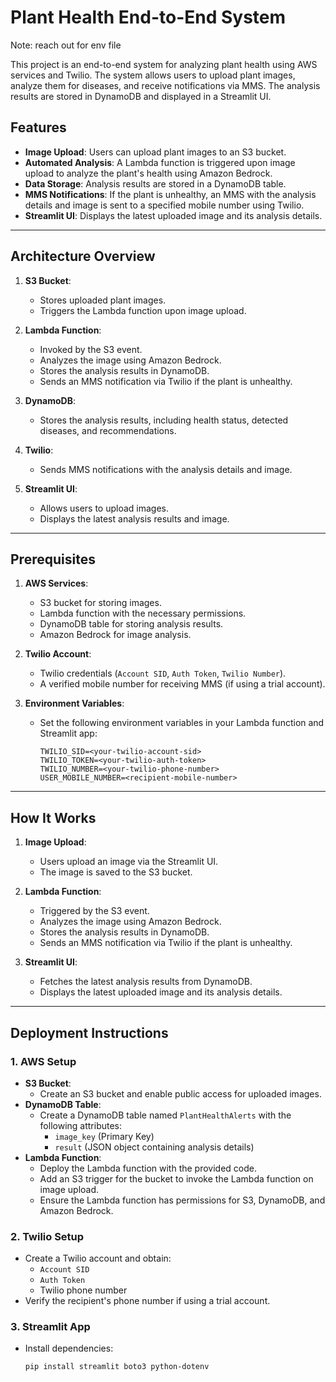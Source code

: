 # Plant Health End-to-End System

Note: reach out for env file

This project is an end-to-end system for analyzing plant health using AWS services and Twilio. The system allows users to upload plant images, analyze them for diseases, and receive notifications via MMS. The analysis results are stored in DynamoDB and displayed in a Streamlit UI.

## Features
- **Image Upload**: Users can upload plant images to an S3 bucket.
- **Automated Analysis**: A Lambda function is triggered upon image upload to analyze the plant's health using Amazon Bedrock.
- **Data Storage**: Analysis results are stored in a DynamoDB table.
- **MMS Notifications**: If the plant is unhealthy, an MMS with the analysis details and image is sent to a specified mobile number using Twilio.
- **Streamlit UI**: Displays the latest uploaded image and its analysis details.

---

## Architecture Overview
1. **S3 Bucket**:
   - Stores uploaded plant images.
   - Triggers the Lambda function upon image upload.

2. **Lambda Function**:
   - Invoked by the S3 event.
   - Analyzes the image using Amazon Bedrock.
   - Stores the analysis results in DynamoDB.
   - Sends an MMS notification via Twilio if the plant is unhealthy.

3. **DynamoDB**:
   - Stores the analysis results, including health status, detected diseases, and recommendations.

4. **Twilio**:
   - Sends MMS notifications with the analysis details and image.

5. **Streamlit UI**:
   - Allows users to upload images.
   - Displays the latest analysis results and image.

---

## Prerequisites
1. **AWS Services**:
   - S3 bucket for storing images.
   - Lambda function with the necessary permissions.
   - DynamoDB table for storing analysis results.
   - Amazon Bedrock for image analysis.

2. **Twilio Account**:
   - Twilio credentials (`Account SID`, `Auth Token`, `Twilio Number`).
   - A verified mobile number for receiving MMS (if using a trial account).

3. **Environment Variables**:
   - Set the following environment variables in your Lambda function and Streamlit app:
     ```plaintext
     TWILIO_SID=<your-twilio-account-sid>
     TWILIO_TOKEN=<your-twilio-auth-token>
     TWILIO_NUMBER=<your-twilio-phone-number>
     USER_MOBILE_NUMBER=<recipient-mobile-number>
     ```

---

## How It Works
1. **Image Upload**:
   - Users upload an image via the Streamlit UI.
   - The image is saved to the S3 bucket.

2. **Lambda Function**:
   - Triggered by the S3 event.
   - Analyzes the image using Amazon Bedrock.
   - Stores the analysis results in DynamoDB.
   - Sends an MMS notification via Twilio if the plant is unhealthy.

3. **Streamlit UI**:
   - Fetches the latest analysis results from DynamoDB.
   - Displays the latest uploaded image and its analysis details.

---

## Deployment Instructions

### 1. AWS Setup
- **S3 Bucket**:
  - Create an S3 bucket and enable public access for uploaded images.
- **DynamoDB Table**:
  - Create a DynamoDB table named `PlantHealthAlerts` with the following attributes:
    - `image_key` (Primary Key)
    - `result` (JSON object containing analysis details)
- **Lambda Function**:
  - Deploy the Lambda function with the provided code.
  - Add an S3 trigger for the bucket to invoke the Lambda function on image upload.
  - Ensure the Lambda function has permissions for S3, DynamoDB, and Amazon Bedrock.

### 2. Twilio Setup
- Create a Twilio account and obtain:
  - `Account SID`
  - `Auth Token`
  - Twilio phone number
- Verify the recipient's phone number if using a trial account.

### 3. Streamlit App
- Install dependencies:
  ```bash
  pip install streamlit boto3 python-dotenv
